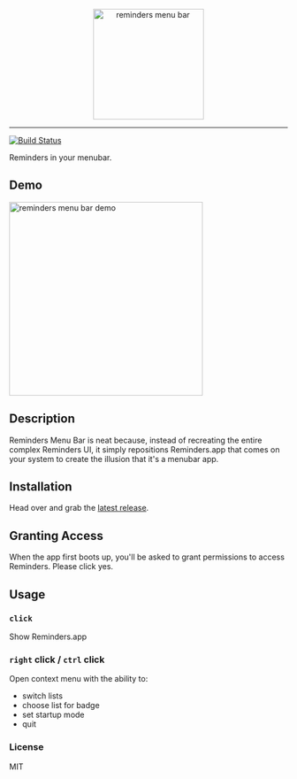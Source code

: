 
<p align="center">
  <img alt="reminders menu bar" src="https://user-images.githubusercontent.com/659829/33078156-aa1e76dc-ce86-11e7-9aee-b4090593957f.png" width=200>
</p>

---

[![Build Status](https://travis-ci.org/briangonzalez/reminders-menu-bar.svg?branch=master&style=flat-square)](https://travis-ci.org/briangonzalez/reminders-menu-bar)

Reminders in your menubar.

## Demo

<img alt="reminders menu bar demo" src="https://user-images.githubusercontent.com/659829/33078327-27f7a484-ce87-11e7-98e8-e0a7c664c61d.gif" width=350>

## Description

Reminders Menu Bar is neat because, instead of recreating the entire complex Reminders UI, it simply
repositions Reminders.app that comes on your system to create the illusion that it's a menubar app.

## Installation

Head over and grab the [latest release](https://github.com/briangonzalez/reminders-menu-bar/releases/latest).

## Granting Access

When the app first boots up, you'll be asked to grant permissions to access Reminders. Please click yes.

## Usage

### `click`

Show Reminders.app

### `right` click / `ctrl` click

Open context menu with the ability to:

- switch lists
- choose list for badge
- set startup mode
- quit

### License

MIT
